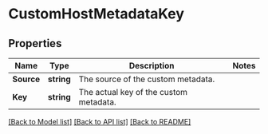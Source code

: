 # CustomHostMetadataKey

## Properties

Name | Type | Description | Notes
------------ | ------------- | ------------- | -------------
**Source** | **string** | The source of the custom metadata. | 
**Key** | **string** | The actual key of the custom metadata. | 

[[Back to Model list]](../README.md#documentation-for-models) [[Back to API list]](../README.md#documentation-for-api-endpoints) [[Back to README]](../README.md)


